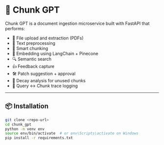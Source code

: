 
# 🧠 Chunk GPT

Chunk GPT is a document ingestion microservice built with FastAPI that performs:
- 📄 File upload and extraction (PDFs)
- 🧹 Text preprocessing
- 🔪 Smart chunking
- 🧠 Embedding using LangChain + Pinecone
- 🔍 Semantic search
- 👍 Feedback capture
- 🛠️ Patch suggestion + approval
- 🧼 Decay analysis for unused chunks
- 🧠 Query ↔️ Chunk trace logging

---

## 📦 Installation

```bash
git clone <repo-url>
cd chunk_gpt
python -m venv env
source env/bin/activate  # or env\Scripts\activate on Windows
pip install -r requirements.txt
